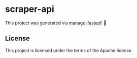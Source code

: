 # scraper-api

This project was generated via [manage-fastapi](https://ycd.github.io/manage-fastapi/)! :tada:

## License

This project is licensed under the terms of the Apache license.
